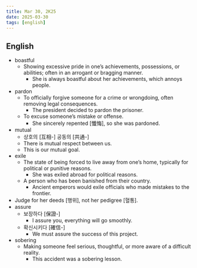 ```yaml
---
title: Mar 30, 2K25
date: 2025-03-30
tags: [english]
---
```


## English

- boastful
  - Showing excessive pride in one’s achievements, possessions, or abilities; often in an arrogant or bragging manner.
    - She is always boastful about her achievements, which annoys people.
- pardon
  - To officially forgive someone for a crime or wrongdoing, often removing legal consequences.
    - The president decided to pardon the prisoner.
  - To excuse someone’s mistake or offense.
    - She sincerely repented [懺悔], so she was pardoned.
- mutual
  - 상호의 [互相-] 공동의 [共通-]
  - There is mutual respect between us.
  - This is our mutual goal.
- exile
  - The state of being forced to live away from one’s home, typically for political or punitive reasons.
    - She was exiled abroad for political reasons.
  - A person who has been banished from their country.
    - Ancient emperors would exile officials who made mistakes to the frontier.
- Judge for her deeds [행위], not her pedigree [혈통].
- assure
  - 보장하다 [保證-]
    - I assure you, everything will go smoothly.
  - 확신시키다 [確信-]
    - We must assure the success of this project.
- sobering
  - Making someone feel serious, thoughtful, or more aware of a difficult reality.
    - This accident was a sobering lesson.